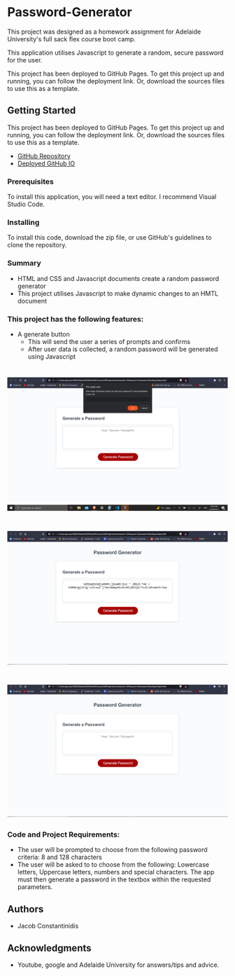 # Password-Generator

This project was designed as a homework assignment for Adelaide University's full sack flex course boot camp.

This application utilises Javascript to generate a random, secure password for the user. 

This project has been deployed to GitHub Pages. To get this project up and running, you can follow the deployment link. Or, download the sources files to use this as a template.

## Getting Started

This project has been deployed to GitHub Pages. To get this project up and running, you can follow the deployment link. Or, download the sources files to use this as a template.

* [GitHub Repository](https://github.com/JCONSTANT112/Password-Generator.git)
* [Deployed GitHub IO](https://jconstant112.github.io/Password-Generator/)

### Prerequisites

To install this application, you will need a text editor. I recommend Visual Studio Code. 

### Installing

To install this code, download the zip file, or use GitHub's guidelines to clone the repository. 

### Summary
* HTML and CSS and Javascript documents create a random password generator 
* This project utilises Javascript to make dynamic changes to an HMTL document



### This project has the following features: 
* A generate button
    * This will send the user a series of prompts and confirms
    * After user data is collected, a random password will be generated using Javascript

# ![Screenshot-1](.\Assets\Images\S1.png)
    
# ![Screenshot-2](.\Assets\Images\S2.png)
    
# ![Screenshot-3](.\Assets\Images\S3.png)

### Code and Project Requirements: 
* The user will be prompted to choose from the following password criteria: 8 and 128 characters
* The user will be asked to to choose from the following:
Lowercase letters, Uppercase letters, numbers and special characters.
The app must then generate a password in the textbox within the requested parameters. 

## Authors

* Jacob Constantinidis

## Acknowledgments

* Youtube, google and Adelaide University for answers/tips and advice.






